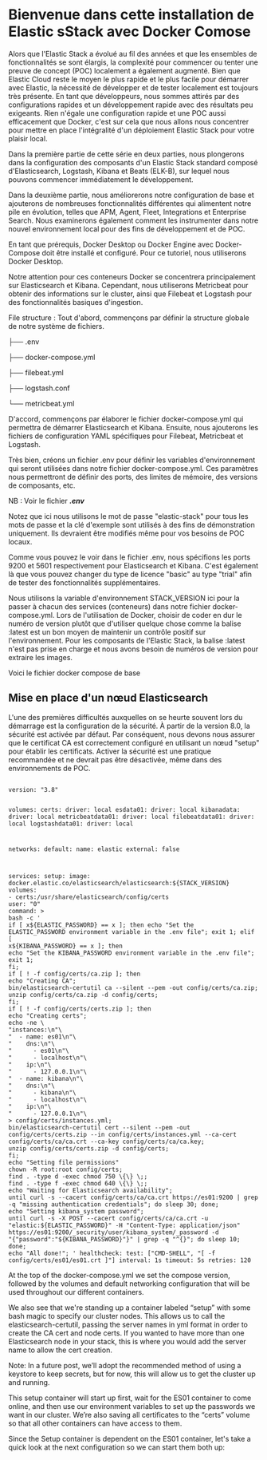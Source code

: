 <h1> Bienvenue dans cette installation de Elastic sStack avec Docker Comose </h1>

Alors que l'Elastic Stack a évolué au fil des années et que les ensembles de fonctionnalités se sont élargis, la complexité pour commencer ou tenter une preuve de concept (POC) localement a également augmenté. Bien que Elastic Cloud reste le moyen le plus rapide et le plus facile pour démarrer avec Elastic, la nécessité de développer et de tester localement est toujours très présente. En tant que développeurs, nous sommes attirés par des configurations rapides et un développement rapide avec des résultats peu exigeants. Rien n'égale une configuration rapide et une POC aussi efficacement que Docker, c'est sur cela que nous allons nous concentrer pour mettre en place l'intégralité d'un déploiement Elastic Stack pour votre plaisir local.

Dans la première partie de cette série en deux parties, nous plongerons dans la configuration des composants d'un Elastic Stack standard composé d'Elasticsearch, Logstash, Kibana et Beats (ELK-B), sur lequel nous pouvons commencer immédiatement le développement.

Dans la deuxième partie, nous améliorerons notre configuration de base et ajouterons de nombreuses fonctionnalités différentes qui alimentent notre pile en évolution, telles que APM, Agent, Fleet, Integrations et Enterprise Search. Nous examinerons également comment les instrumenter dans notre nouvel environnement local pour des fins de développement et de POC.


En tant que prérequis, Docker Desktop ou Docker Engine avec Docker-Compose doit être installé et configuré. Pour ce tutoriel, nous utiliserons Docker Desktop.

Notre attention pour ces conteneurs Docker se concentrera principalement sur Elasticsearch et Kibana. Cependant, nous utiliserons Metricbeat pour obtenir des informations sur le cluster, ainsi que Filebeat et Logstash pour des fonctionnalités basiques d'ingestion.


File structure :
Tout d'abord, commençons par définir la structure globale de notre système de fichiers.

├── .env

├── docker-compose.yml

├── filebeat.yml

├── logstash.conf

└── metricbeat.yml


D'accord, commençons par élaborer le fichier docker-compose.yml qui permettra de démarrer Elasticsearch et Kibana. Ensuite, nous ajouterons les fichiers de configuration YAML spécifiques pour Filebeat, Metricbeat et Logstash.

Très bien, créons un fichier .env pour définir les variables d'environnement qui seront utilisées dans notre fichier docker-compose.yml. Ces paramètres nous permettront de définir des ports, des limites de mémoire, des versions de composants, etc.

NB : Voir le fichier ***.env***

Notez que ici nous utilisons le mot de passe "elastic-stack" pour tous les mots de passe et la clé d'exemple sont utilisés à des fins de démonstration uniquement. 
Ils devraient être modifiés même pour vos besoins de POC locaux.

Comme vous pouvez le voir dans le fichier .env, nous spécifions les ports 9200 et 5601 respectivement pour Elasticsearch et Kibana. C'est également là que vous pouvez changer du type de licence "basic" au type "trial" afin de tester des fonctionnalités supplémentaires.

Nous utilisons la variable d'environnement STACK_VERSION ici pour la passer à chacun des services (conteneurs) dans notre fichier docker-compose.yml. Lors de l'utilisation de Docker, choisir de coder en dur le numéro de version plutôt que d'utiliser quelque chose comme la balise :latest est un bon moyen de maintenir un contrôle positif sur l'environnement. Pour les composants de l'Elastic Stack, la balise :latest n'est pas prise en charge et nous avons besoin de numéros de version pour extraire les images.

Voici le fichier docker compose de base 

<h2>
Mise en place d'un nœud Elasticsearch
</h2>


L'une des premières difficultés auxquelles on se heurte souvent lors du démarrage est la configuration de la sécurité. À partir de la version 8.0, la sécurité est activée par défaut. Par conséquent, nous devons nous assurer que le certificat CA est correctement configuré en utilisant un nœud "setup" pour établir les certificats. Activer la sécurité est une pratique recommandée et ne devrait pas être désactivée, même dans des environnements de POC.


<code>
version: "3.8"


volumes:
 certs:
   driver: local
 esdata01:
   driver: local
 kibanadata:
   driver: local
 metricbeatdata01:
   driver: local
 filebeatdata01:
   driver: local
 logstashdata01:
   driver: local


networks:
 default:
   name: elastic
   external: false


services:
 setup:
   image: docker.elastic.co/elasticsearch/elasticsearch:${STACK_VERSION}
   volumes:
     - certs:/usr/share/elasticsearch/config/certs
   user: "0"
   command: >
     bash -c '
       if [ x${ELASTIC_PASSWORD} == x ]; then
         echo "Set the ELASTIC_PASSWORD environment variable in the .env file";
         exit 1;
       elif [ x${KIBANA_PASSWORD} == x ]; then
         echo "Set the KIBANA_PASSWORD environment variable in the .env file";
         exit 1;
       fi;
       if [ ! -f config/certs/ca.zip ]; then
         echo "Creating CA";
         bin/elasticsearch-certutil ca --silent --pem -out config/certs/ca.zip;
         unzip config/certs/ca.zip -d config/certs;
       fi;
       if [ ! -f config/certs/certs.zip ]; then
         echo "Creating certs";
         echo -ne \
         "instances:\n"\
         "  - name: es01\n"\
         "    dns:\n"\
         "      - es01\n"\
         "      - localhost\n"\
         "    ip:\n"\
         "      - 127.0.0.1\n"\
         "  - name: kibana\n"\
         "    dns:\n"\
         "      - kibana\n"\
         "      - localhost\n"\
         "    ip:\n"\
         "      - 127.0.0.1\n"\
         > config/certs/instances.yml;
         bin/elasticsearch-certutil cert --silent --pem -out config/certs/certs.zip --in config/certs/instances.yml --ca-cert config/certs/ca/ca.crt --ca-key config/certs/ca/ca.key;
         unzip config/certs/certs.zip -d config/certs;
       fi;
       echo "Setting file permissions"
       chown -R root:root config/certs;
       find . -type d -exec chmod 750 \{\} \;;
       find . -type f -exec chmod 640 \{\} \;;
       echo "Waiting for Elasticsearch availability";
       until curl -s --cacert config/certs/ca/ca.crt https://es01:9200 | grep -q "missing authentication credentials"; do sleep 30; done;
       echo "Setting kibana_system password";
       until curl -s -X POST --cacert config/certs/ca/ca.crt -u "elastic:${ELASTIC_PASSWORD}" -H "Content-Type: application/json" https://es01:9200/_security/user/kibana_system/_password -d "{\"password\":\"${KIBANA_PASSWORD}\"}" | grep -q "^{}"; do sleep 10; done;
       echo "All done!";
     '
   healthcheck:
     test: ["CMD-SHELL", "[ -f config/certs/es01/es01.crt ]"]
     interval: 1s
     timeout: 5s
     retries: 120
</code>


At the top of the docker-compose.yml we set the compose version, followed by the volumes and default networking configuration that will be used throughout our different containers.

We also see that we're standing up a container labeled “setup” with some bash magic to specify our cluster nodes. This allows us to call the elasticsearch-certutil, passing the server names in yml format in order to create the CA cert and node certs. If you wanted to have more than one Elasticsearch node in your stack, this is where you would add the server name to allow the cert creation.

Note: In a future post, we’ll adopt the recommended method of using a keystore to keep secrets, but for now, this will allow us to get the cluster up and running.

This setup container will start up first, wait for the ES01 container to come online, and then use our environment variables to set up the passwords we want in our cluster. We’re also saving all certificates to the “certs” volume so that all other containers can have access to them.

Since the Setup container is dependent on the ES01 container, let's take a quick look at the next configuration so we can start them both up:
